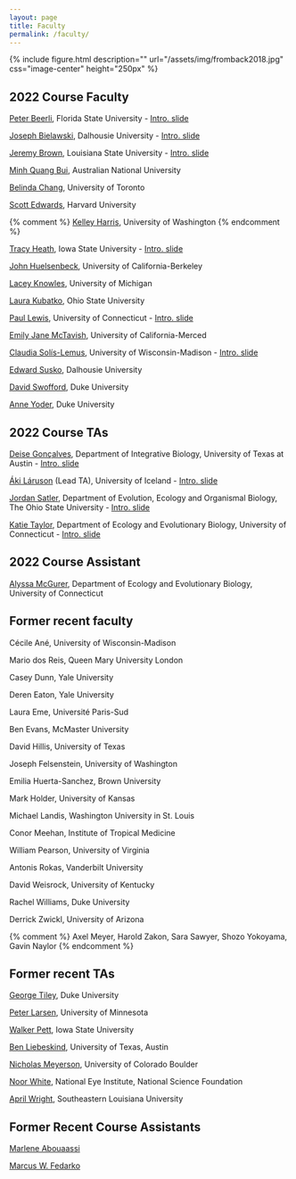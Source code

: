 ```yaml
---
layout: page
title: Faculty
permalink: /faculty/
---
```

{% include figure.html description="" url="/assets/img/fromback2018.jpg" css="image-center" height="250px" %}
## 2022 Course Faculty

[Peter Beerli](/faculty-beerli/), Florida State University - [Intro. slide](/Intro_slides/beerli-mugshot-mbl2022.pdf)

[Joseph Bielawski](/faculty-bielawski/), Dalhousie University - [Intro. slide](/Intro_slides/JB_slide.pdf)

[Jeremy Brown](/faculty-brown/), Louisiana State University - [Intro. slide](/Intro_slides/JMBrown.pdf)

[Minh Quang Bui](/faculty-bui/), Australian National University

[Belinda Chang](/faculty-chang/), University of Toronto

[Scott Edwards](/faculty-edwards/), Harvard University

{% comment %}
[Kelley Harris](/faculty-harris/), University of Washington
{% endcomment %}

[Tracy Heath](/faculty-heath/), Iowa State University - [Intro. slide](/Intro_slides/Heath_Slide.pdf)

[John Huelsenbeck](/faculty-huelsenbeck/), University of California-Berkeley

[Lacey Knowles](/faculty-knowles/), University of Michigan

[Laura Kubatko](/faculty-kubatko/), Ohio State University

[Paul Lewis](/faculty-lewis/), University of Connecticut - [Intro. slide](/Intro_slides/paul.pdf)

[Emily Jane McTavish](/faculty-mctavish/), University of California-Merced

[Claudia Solís-Lemus](/faculty-solis-lemus/), University of Wisconsin-Madison - [Intro. slide](/Intro_slides/CSL_intro.pdf)

[Edward Susko](/faculty-susko/), Dalhousie University

[David Swofford](/faculty-swofford/), Duke University

[Anne Yoder](/faculty-yoder/), Duke University

## 2022 Course TAs

[Deise Gonçalves](/faculty-goncalves/), Department of Integrative Biology, University of Texas at Austin - [Intro. slide](/Intro_slides/DJPG_Intro_Slide.pdf)

[Áki Láruson](/faculty-laruson/) (Lead TA), University of Iceland - [Intro. slide](/Intro_slides/MolEvol_intro_AJL.pdf)

[Jordan Satler](/faculty-satler/), Department of Evolution, Ecology and Organismal Biology, The Ohio State University - [Intro. slide](/Intro_slides/satler.pdf)

[Katie Taylor](/faculty-taylor/), Department of Ecology and Evolutionary Biology, University of Connecticut - [Intro. slide](/Intro_slides/K_Taylor_intro.pdf)

## 2022 Course Assistant

[Alyssa McGurer](/course-assistant/), Department of Ecology and Evolutionary Biology, University of Connecticut

## Former recent faculty

Cécile Ané, University of Wisconsin-Madison

Mario dos Reis, Queen Mary University London

Casey Dunn, Yale University

Deren Eaton, Yale University

Laura Eme, Université Paris-Sud

Ben Evans, McMaster University

David Hillis, University of Texas

Joseph Felsenstein, University of Washington

Emilia Huerta-Sanchez, Brown University

Mark Holder, University of Kansas

Michael Landis, Washington University in St. Louis

Conor Meehan, Institute of Tropical Medicine

William Pearson, University of Virginia

Antonis Rokas, Vanderbilt University

David Weisrock, University of Kentucky

Rachel Williams, Duke University

Derrick Zwickl, University of Arizona

{% comment %}
Axel Meyer, Harold Zakon, Sara Sawyer, Shozo Yokoyama, Gavin Naylor
{% endcomment %}

## Former recent TAs

[George Tiley](http://yoderlab.org/people/current-lab-members/george-tiley/), Duke University

[Peter Larsen](https://vetmed.umn.edu/bio/college-of-veterinary-medicine/peter-larsen), University of Minnesota

[Walker Pett](http://willpett.github.io), Iowa State University

[Ben Liebeskind](https://sites.cns.utexas.edu/raldrich/people/ben-leibeskind), University of Texas, Austin

[Nicholas Meyerson](https://scholar.google.com/citations?user=2nWxzoYAAAAJ&hl=en), University of Colorado Boulder

[Noor White](http://www.noorwhite.com), National Eye Institute, National Science Foundation

[April Wright](http://www.southeastern.edu/acad_research/depts/biol/faculty/directory/wright.html), Southeastern Louisiana University

## Former Recent Course Assistants

[Marlene Abouaassi](https://j.p.gogarten.uconn.edu/personnel.htm#Current)

[Marcus W. Fedarko](https://fedarko.github.io)


